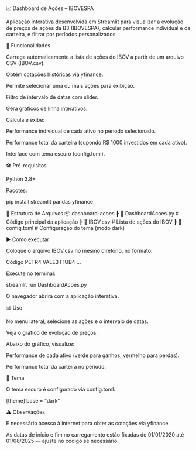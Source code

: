 📈 Dashboard de Ações – IBOVESPA

Aplicação interativa desenvolvida em Streamlit para visualizar a evolução de preços de ações da B3 (IBOVESPA), calcular performance individual e da carteira, e filtrar por períodos personalizados.

🚀 Funcionalidades

Carrega automaticamente a lista de ações do IBOV a partir de um arquivo CSV (IBOV.csv).

Obtém cotações históricas via yfinance.

Permite selecionar uma ou mais ações para exibição.

Filtro de intervalo de datas com slider.

Gera gráficos de linha interativos.

Calcula e exibe:

Performance individual de cada ativo no período selecionado.

Performance total da carteira (supondo R$ 1000 investidos em cada ativo).

Interface com tema escuro (config.toml).

🛠️ Pré-requisitos

Python 3.8+

Pacotes:

pip install streamlit pandas yfinance

📂 Estrutura de Arquivos
📦 dashboard-acoes
 ┣ 📜 DashboardAcoes.py   # Código principal da aplicação
 ┣ 📜 IBOV.csv            # Lista de ações do IBOV
 ┣ 📜 config.toml         # Configuração do tema (modo dark)

▶️ Como executar

Coloque o arquivo IBOV.csv no mesmo diretório, no formato:

Código
PETR4
VALE3
ITUB4
...


Execute no terminal:

streamlit run DashboardAcoes.py


O navegador abrirá com a aplicação interativa.

📊 Uso

No menu lateral, selecione as ações e o intervalo de datas.

Veja o gráfico de evolução de preços.

Abaixo do gráfico, visualize:

Performance de cada ativo (verde para ganhos, vermelho para perdas).

Performance total da carteira no período.

🎨 Tema

O tema escuro é configurado via config.toml:

[theme]
base = "dark"

⚠️ Observações

É necessário acesso à internet para obter as cotações via yfinance.

As datas de início e fim no carregamento estão fixadas de 01/01/2020 até 01/08/2025 — ajuste no código se necessário.